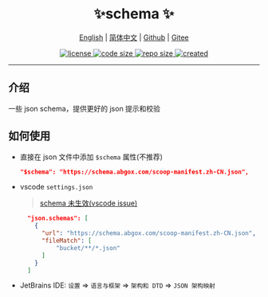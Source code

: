 <p align="center">
    <h1 align="center">✨schema ✨</h1>
</p>
<p align="center">
    <a href="readme.md">English</a> |
    <a href="readme.zh-CN.md">简体中文</a> |
    <a href="https://github.com/abgox/schema">Github</a> |
    <a href="https://gitee.com/abgox/schema">Gitee</a>
</p>

<p align="center">
    <a href="https://github.com/abgox/schema/blob/main/license">
        <img src="https://img.shields.io/github/license/abgox/schema" alt="license" />
    </a>
    <a href="https://github.com/abgox/schema">
        <img src="https://img.shields.io/github/languages/code-size/abgox/schema" alt="code size" />
    </a>
    <a href="https://github.com/abgox/schema">
        <img src="https://img.shields.io/github/repo-size/abgox/schema" alt="repo size" />
    </a>
    <a href="https://github.com/abgox/schema">
        <img src="https://img.shields.io/github/created-at/abgox/schema" alt="created" />
    </a>
</p>

---

## 介绍

一些 json schema，提供更好的 json 提示和校验

## 如何使用

- 直接在 json 文件中添加 `$schema` 属性(不推荐)

  ```json
  "$schema": "https://schema.abgox.com/scoop-manifest.zh-CN.json",
  ```

- vscode `settings.json`

  > [schema 未生效(vscode issue)](https://github.com/microsoft/vscode/issues/219855)

  ```json
    "json.schemas": [
      {
        "url": "https://schema.abgox.com/scoop-manifest.zh-CN.json",
        "fileMatch": [
            "bucket/**/*.json"
        ]
      }
    ]
  ```

- JetBrains IDE: `设置` => `语言与框架` => `架构和 DTD` => `JSON 架构映射`

